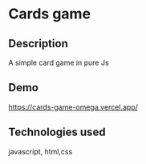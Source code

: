# Cards game

## Description
A simple card game in pure Js


## Demo
https://cards-game-omega.vercel.app/

## Technologies used
javascript, html,css
